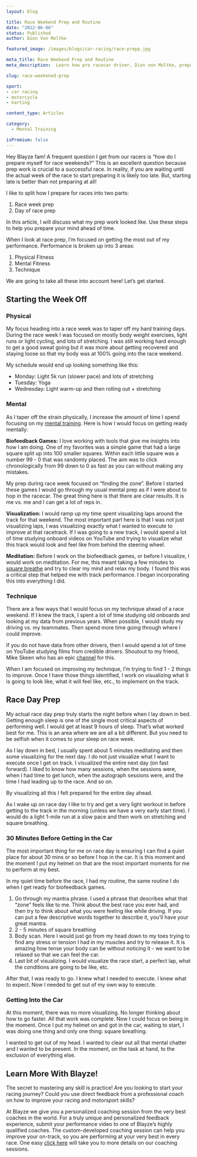 ```yaml
---
layout: blog

title: Race Weekend Prep and Routine
date: "2022-06-06"
status: Published
author: Dion Von Moltke

featured_image: /images/blogs/car-racing/race-prepp.jpg

meta_title: Race Weekend Prep and Routine
meta_description:  Learn how pro racecar driver, Dion von Moltke, prepared himself for racing weekends.

slug: race-weekened-prep

sport:
- car racing
- motorcycle
- karting

content_type: Articles

category:
  - Mental Training

isPremium: false
---
```


Hey Blayze fam! A frequent question I get from our racers is “how do I prepare myself for race weekends?” This is an excellent question because prep work is crucial to a successful race. In reality, if you are waiting until the actual week of the race to start preparing it is likely too late. But, starting late is better than not preparing at all!

I like to split how I prepare for races into two parts:

1. Race week prep
2. Day of race prep

In this article, I will discuss what my prep work looked like. Use these steps to help you prepare your mind ahead of time.

When I look at race prep, I’m focused on getting the most out of my performance. Performance is broken up into 3 areas:

1. Physical Fitness
2. Mental Fitness
3. Technique

We are going to take all these into account here! Let’s get started.

## Starting the Week Off

### Physical

My focus heading into a race week was to taper off my hard training days. During the race week I was focused on mostly body weight exercises, light runs or light cycling, and lots of stretching. I was still working hard enough to get a good sweat going but it was more about getting recovered and staying loose so that my body was at 100% going into the race weekend.

My schedule would end up looking something like this:

- Monday: Light 5k run (slower pace) and lots of stretching
- Tuesday: Yoga
- Wednesday: Light warm-up and then rolling out + stretching

### Mental

As I taper off the strain physically, I increase the amount of time I spend focusing on my [mental training](https://blayze.io/blog/how-to-prepare-your-mind-to-play-at-peak-performance). Here is how I would focus on getting ready mentally:

**Biofeedback Games:** I love working with tools that give me insights into how I am doing. One of my favorites was a simple game that had a large square split up into 100 smaller squares. Within each little square was a number 99 - 0 that was randomly placed. The aim was to click chronologically from 99 down to 0 as fast as you can without making any mistakes.

My prep during race week focused on “finding the zone”. Before I started these games I would go through my usual mental prep as if I were about to hop in the racecar. The great thing here is that there are clear results. It is me vs. me and I can get a lot of reps in.

**Visualization:** I would ramp up my time spent visualizing laps around the track for that weekend. The most important part here is that I was not just visualizing laps, I was visualizing exactly what I wanted to execute to improve at that racetrack. If I was going to a new track, I would spend a lot of time studying onboard videos on YouTube and trying to visualize what this track would look and feel like from behind the steering wheel.

**Meditation:** Before I work on the biofeedback games, or before I visualize, I would work on meditation. For me, this meant taking a few minutes to [square breathe](https://blayze.io/blog/the-science-of-breathing-for-athletes) and try to clear my mind and relax my body. I found this was a critical step that helped me with track performance. I began incorporating this into everything I did.

### Technique

There are a few ways that I would focus on my technique ahead of a race weekend. If I knew the track, I spent a lot of time studying old onboards and looking at my data from previous years. When possible, I would study my driving vs. my teammates. Then spend more time going through where I could improve.

If you do not have data from other drivers, then I would spend a lot of time on YouTube studying films from credible drivers. Shoutout to my friend, Mike Skeen who has an epic [channel](https://www.youtube.com/c/MikeSkeenRacing) for this.

When I am focused on improving my technique, I’m trying to find 1 - 2 things to improve. Once I have those things identified, I work on visualizing what it is going to look like, what it will feel like, etc., to implement on the track.

## Race Day Prep

My actual race day prep truly starts the night before when I lay down in bed. Getting enough sleep is one of the single most critical aspects of performing well. I would get at least 9 hours of sleep. That’s what worked best for me. This is an area where we are all a bit different. But you need to be selfish when it comes to your sleep on race week.

As I lay down in bed, I usually spent about 5 minutes meditating and then some visualizing for the next day. I do not just visualize what I want to execute once I get on track. I visualized the entire next day (on fast forward). I liked to know how many sessions, when the sessions were, when I had time to get lunch, when the autograph sessions were, and the time I had leading up to the race. And so on.

By visualizing all this I felt prepared for the entire day ahead.

As I wake up on race day I like to try and get a very light workout in before getting to the track in the morning (unless we have a very early start time). I would do a light 1-mile run at a slow pace and then work on stretching and square breathing.

### 30 Minutes Before Getting in the Car

The most important thing for me on race day is ensuring I can find a quiet place for about 30 mins or so before I hop in the car. It is this moment and the moment I put my helmet on that are the most important moments for me to perform at my best.

In my quiet time before the race, I had my routine, the same routine I do when I get ready for biofeedback games.

1. Go through my mantra phrase. I used a phrase that describes what that “zone” feels like to me. Think about the best race you ever had, and then try to think about what you were feeling like while driving. If you can put a few descriptive words together to describe it, you’ll have your great mantra.
2. 2 - 5 minutes of square breathing
3. Body scan. Here I would just go from my head down to my toes trying to find any stress or tension I had in my muscles and try to release it. It is amazing how tense your body can be without noticing it - we want to be relaxed so that we can feel the car.
4. Last bit of visualizing. I would visualize the race start, a perfect lap, what the conditions are going to be like, etc.

After that, I was ready to go. I knew what I needed to execute. I knew what to expect. Now I needed to get out of my own way to execute.

### Getting Into the Car

At this moment, there was no more visualizing. No longer thinking about how to go faster. All that work was complete. Now I could focus on being in the moment. Once I put my helmet on and got in the car, waiting to start, I was doing one thing and only one thing: square breathing.

I wanted to get out of my head. I wanted to clear out all that mental chatter and I wanted to be present. In the moment, on the task at hand, to the exclusion of everything else.

## Learn More With Blayze!

The secret to mastering any skill is practice! Are you looking to start your racing journey? Could you use direct feedback from a professional coach on how to improve your racing and motorsport skills?

At Blayze we give you a personalized coaching session from the very best coaches in the world. For a truly unique and personalized feedback experience, submit your performance video to one of Blayze’s highly qualified coaches. The custom-developed coaching session can help you improve your on-track, so you are performing at your very best in every race. One easy [click here](https://blayze.io) will take you to more details on our coaching sessions.
